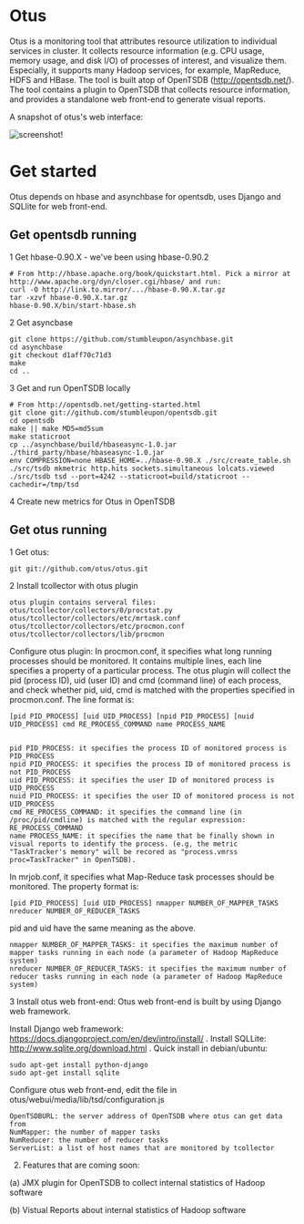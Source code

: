 Otus
==========
Otus is a monitoring tool that attributes resource utilization to individual services in cluster.
It collects resource information (e.g. CPU usage, memory usage, and disk I/O) of processes of interest,
and visualize them. Especially, it supports many Hadoop services, for example, MapReduce, HDFS and HBase.
The tool is built atop of OpenTSDB (http://opentsdb.net/). The tool contains a plugin to OpenTSDB that collects resource information,
and provides a standalone web front-end to generate visual reports.

A snapshot of otus's web interface:

![screenshot!](https://github.com/otus/otus/raw/master/docs/otus.png)

Get started
===========
Otus depends on hbase and asynchbase for opentsdb,
uses Django and SQLlite for web front-end.

Get opentsdb running
--------------------
1 Get hbase-0.90.X - we've been using hbase-0.90.2

	# From http://hbase.apache.org/book/quickstart.html. Pick a mirror at http://www.apache.org/dyn/closer.cgi/hbase/ and run:
	curl -O http://link.to.mirror/.../hbase-0.90.X.tar.gz
	tar -xzvf hbase-0.90.X.tar.gz
	hbase-0.90.X/bin/start-hbase.sh

2 Get asyncbase

	git clone https://github.com/stumbleupon/asynchbase.git
	cd asynchbase
	git checkout d1aff70c71d3
	make
	cd ..

3 Get and run OpenTSDB locally

	# From http://opentsdb.net/getting-started.html
	git clone git://github.com/stumbleupon/opentsdb.git
	cd opentsdb
	make || make MD5=md5sum
	make staticroot
	cp ../asynchbase/build/hbaseasync-1.0.jar ./third_party/hbase/hbaseasync-1.0.jar
	env COMPRESSION=none HBASE_HOME=../hbase-0.90.X ./src/create_table.sh
	./src/tsdb mkmetric http.hits sockets.simultaneous lolcats.viewed
	./src/tsdb tsd --port=4242 --staticroot=build/staticroot --cachedir=/tmp/tsd

4 Create new metrics for Otus in OpenTSDB
	
		

Get otus running
----------------------
1 Get otus:

	git git://github.com/otus/otus.git

2 Install tcollector with otus plugin
	
	otus plugin contains serveral files:
	otus/tcollector/collectors/0/procstat.py
	otus/tcollector/collectors/etc/mrtask.conf
	otus/tcollector/collectors/etc/procmon.conf
	otus/tcollector/collectors/lib/procmon

  Configure otus plugin:
  In procmon.conf, it specifies what long running processes should be monitored.
  It contains multiple lines, each line specifies a property of a particular process.
  The otus plugin will collect the pid (process ID), uid (user ID) 
  and cmd (command line) of each process, and check whether
  pid, uid, cmd is matched with the properties specified in procmon.conf.
  The line format is:

	[pid PID_PROCESS] [uid UID_PROCESS] [npid PID_PROCESS] [nuid UID_PROCESS] cmd RE_PROCESS_COMMAND name PROCESS_NAME

  
  	pid PID_PROCESS: it specifies the process ID of monitored process is PID_PROCESS
	npid PID_PROCESS: it specifies the process ID of monitored process is not PID_PROCESS
  	uid PID_PROCESS: it specifies the user ID of monitored process is UID_PROCESS
  	nuid PID_PROCESS: it specifies the user ID of monitored process is not UID_PROCESS
  	cmd RE_PROCESS_COMMAND: it specifies the command line (in /proc/pid/cmdline) is matched with the regular expression: RE_PROCESS_COMMAND
	name PROCESS_NAME: it specifies the name that be finally shown in visual reports to identify the process. (e.g, the metric "TaskTracker's memory" will be recored as "process.vmrss proc=TaskTracker" in OpenTSDB).
  

  In mrjob.conf, it specifies what Map-Reduce task processes should be monitored. The property format is:
	
  	[pid PID_PROCESS] [uid UID_PROCESS] nmapper NUMBER_OF_MAPPER_TASKS nreducer NUMBER_OF_REDUCER_TASKS

  pid and uid have the same meaning as the above.

  	nmapper NUMBER_OF_MAPPER_TASKS: it specifies the maximum number of mapper tasks running in each node (a parameter of Hadoop MapReduce system)
	nreducer NUMBER_OF_REDUCER_TASKS: it specifies the maximum number of reducer tasks running in each node (a parameter of Hadoop MapReduce system)

3 Install otus web front-end:
  Otus web front-end is built by using Django web framework.

  Install Django web framework: https://docs.djangoproject.com/en/dev/intro/install/ .
  Install SQLLite: http://www.sqlite.org/download.html .
  Quick install in debian/ubuntu:
	
	sudo apt-get install python-django
	sudo apt-get install sqlite

  Configure otus web front-end, edit the file in otus/webui/media/lib/tsd/configuration.js
 	
	OpenTSDBURL: the server address of OpenTSDB where otus can get data from 
	NumMapper: the number of mapper tasks
	NumReducer: the number of reducer tasks
	ServerList: a list of host names that are monitored by tcollector 


2. Features that are coming soon:

(a) JMX plugin for OpenTSDB to collect internal statistics of Hadoop software

(b) Vistual Reports about internal statistics of Hadoop software
